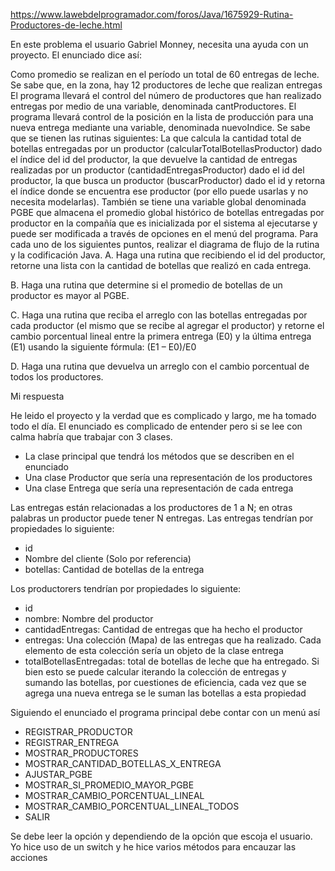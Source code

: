 https://www.lawebdelprogramador.com/foros/Java/1675929-Rutina-Productores-de-leche.html

En este problema el usuario Gabriel Monney, necesita una ayuda con un proyecto. El enunciado dice así:

Como promedio se realizan en el período un total de 60 entregas de leche. Se sabe que, en la zona, hay 12 productores de leche que realizan entregas
El programa llevará el control del número de productores que han realizado entregas por medio de una variable, denominada cantProductores. El programa llevará control de la posición en la lista de producción para una nueva entrega mediante una variable, denominada nuevoIndice.
Se sabe que se tienen las rutinas siguientes: La que calcula la cantidad total de botellas entregadas por un productor (calcularTotalBotellasProductor) dado el índice del id del productor, la que devuelve la cantidad de entregas realizadas por un productor (cantidadEntregasProductor) dado el id del productor, la que busca un productor (buscarProductor) dado el id y retorna el índice donde se encuentra ese productor (por ello puede usarlas y no necesita modelarlas).
También se tiene una variable global denominada PGBE que almacena el promedio global histórico de botellas entregadas por productor en la compañía que es inicializada por el sistema al ejecutarse y puede ser modificada a través de opciones en el menú del programa.
Para cada uno de los siguientes puntos, realizar el diagrama de flujo de la rutina y la codificación Java.
A. Haga una rutina que recibiendo el id del productor, retorne una lista con la cantidad de botellas que realizó en cada entrega.

B. Haga una rutina que determine si el promedio de botellas de un productor es mayor al PGBE.

C. Haga una rutina que reciba el arreglo con las botellas entregadas por cada productor (el mismo que se recibe al agregar el productor) y retorne el cambio porcentual lineal entre la primera entrega (E0) y la última entrega (E1) usando la siguiente fórmula: (E1 – E0)/E0

D. Haga una rutina que devuelva un arreglo con el cambio porcentual de todos los productores.

Mi respuesta

He leido el proyecto y la verdad que es complicado y largo, me ha tomado todo el día.
El enunciado es complicado de entender pero si se lee con calma habría que trabajar con 3 clases.
- La clase principal que tendrá los métodos que se describen en el enunciado
- Una clase Productor que sería una representación de los productores
- Una clase Entrega que sería una representación de cada entrega

Las entregas están relacionadas a los productores de 1 a N; en otras palabras un productor puede tener N entregas.
Las entregas tendrían por propiedades lo siguiente:
- id
- Nombre del cliente (Solo por referencia)
- botellas: Cantidad de botellas de la entrega

Los productorers tendrían por propiedades lo siguiente:
- id
- nombre: Nombre del productor
- cantidadEntregas: Cantidad de entregas que ha hecho el productor
- entregas: Una colección (Mapa) de las entregas que ha realizado. Cada elemento de esta colección sería un objeto de la clase entrega
- totalBotellasEntregadas: total de botellas de leche que ha entregado. Si bien esto se puede calcular iterando la colección de entregas y sumando las botellas, por cuestiones de eficiencia, cada vez que se agrega una nueva entrega se le suman las botellas a esta propiedad

Siguiendo el enunciado el programa principal debe contar con un menú así
- REGISTRAR_PRODUCTOR
- REGISTRAR_ENTREGA
- MOSTRAR_PRODUCTORES
- MOSTRAR_CANTIDAD_BOTELLAS_X_ENTREGA
- AJUSTAR_PGBE
- MOSTRAR_SI_PROMEDIO_MAYOR_PGBE
- MOSTRAR_CAMBIO_PORCENTUAL_LINEAL
- MOSTRAR_CAMBIO_PORCENTUAL_LINEAL_TODOS
- SALIR

Se debe leer la opción y dependiendo de la opción que escoja el usuario. Yo hice uso de un switch y he hice varios métodos para encauzar las acciones
